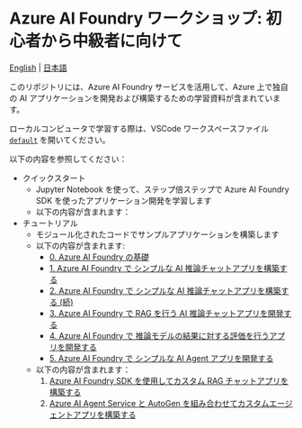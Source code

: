 # Azure AI Foundry ワークショップ: 初心者から中級者に向けて

[English](./README.md) | [日本語](./README.ja.md)

このリポジトリには、Azure AI Foundry サービスを活用して、Azure 上で独自の AI アプリケーションを開発および構築するための学習資料が含まれています。

ローカルコンピュータで学習する際は、VSCode ワークスペースファイル [`default`](./default.code-workspace) を開いてください。

以下の内容を参照してください：

- クイックスタート
  - Jupyter Notebook を使って、ステップ倍ステップで Azure AI Foundry SDK を使ったアプリケーション開発を学習します
  - 以下の内容が含まれます：
- チュートリアル
  - モジュール化されたコードでサンプルアプリケーションを構築します
  - 以下の内容が含まれます:
    - [0. Azure AI Foundry の基礎](./srcs/sdk/quick-starts/00_basics/)
    - [1. Azure AI Foundry で シンプルな AI 推論チャットアプリを構築する](./srcs/sdk/quick-starts/01_simple_inference_chat/)
    - [2. Azure AI Foundry で シンプルな AI 推論チャットアプリを構築する (続)](./srcs/sdk/quick-starts/02_simple_chat_with_prompt_template/)
    - [3. Azure AI Foundry で RAG を行う AI 推論チャットアプリを開発する](./srcs/sdk/quick-starts/03_rag_chat/)
    - [4. Azure AI Foundry で 推論モデルの結果に対する評価を行うアプリを開発する](./srcs/sdk/quick-starts/04_evaluation/)
    - [5. Azure AI Foundry で シンプルな AI Agent アプリを開発する](./srcs/sdk/quick-starts/05_simple_agent/)
  - 以下の内容が含まれます：
    1. [Azure AI Foundry SDK を使用してカスタム RAG チャットアプリを構築する](./srcs/sdk/tutorials/enterprise-rag-chat/)
    1. [Azure AI Agent Service と AutoGen を組み合わせてカスタムエージェントアプリを構築する](./srcs/sdk/tutorials/ai-agent-service/)
